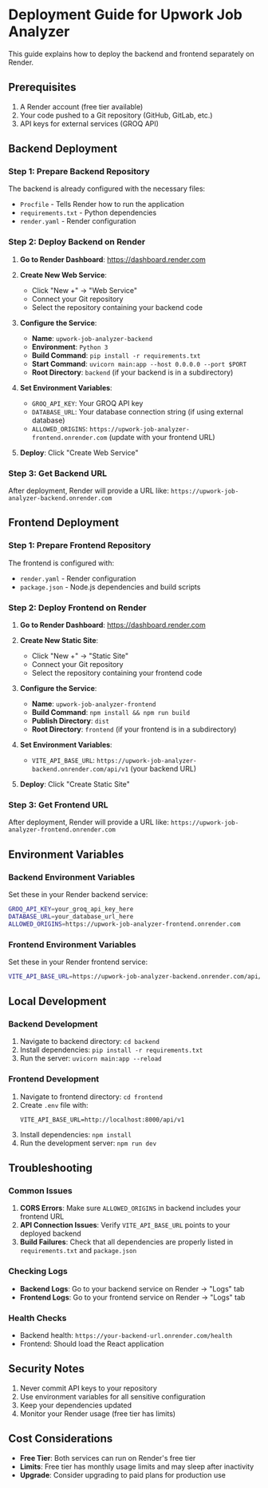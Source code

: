# Deployment Guide for Upwork Job Analyzer

This guide explains how to deploy the backend and frontend separately on Render.

## Prerequisites

1. A Render account (free tier available)
2. Your code pushed to a Git repository (GitHub, GitLab, etc.)
3. API keys for external services (GROQ API)

## Backend Deployment

### Step 1: Prepare Backend Repository

The backend is already configured with the necessary files:
- `Procfile` - Tells Render how to run the application
- `requirements.txt` - Python dependencies
- `render.yaml` - Render configuration

### Step 2: Deploy Backend on Render

1. **Go to Render Dashboard**: https://dashboard.render.com
2. **Create New Web Service**:
   - Click "New +" → "Web Service"
   - Connect your Git repository
   - Select the repository containing your backend code

3. **Configure the Service**:
   - **Name**: `upwork-job-analyzer-backend`
   - **Environment**: `Python 3`
   - **Build Command**: `pip install -r requirements.txt`
   - **Start Command**: `uvicorn main:app --host 0.0.0.0 --port $PORT`
   - **Root Directory**: `backend` (if your backend is in a subdirectory)

4. **Set Environment Variables**:
   - `GROQ_API_KEY`: Your GROQ API key
   - `DATABASE_URL`: Your database connection string (if using external database)
   - `ALLOWED_ORIGINS`: `https://upwork-job-analyzer-frontend.onrender.com` (update with your frontend URL)

5. **Deploy**: Click "Create Web Service"

### Step 3: Get Backend URL

After deployment, Render will provide a URL like:
`https://upwork-job-analyzer-backend.onrender.com`

## Frontend Deployment

### Step 1: Prepare Frontend Repository

The frontend is configured with:
- `render.yaml` - Render configuration
- `package.json` - Node.js dependencies and build scripts

### Step 2: Deploy Frontend on Render

1. **Go to Render Dashboard**: https://dashboard.render.com
2. **Create New Static Site**:
   - Click "New +" → "Static Site"
   - Connect your Git repository
   - Select the repository containing your frontend code

3. **Configure the Service**:
   - **Name**: `upwork-job-analyzer-frontend`
   - **Build Command**: `npm install && npm run build`
   - **Publish Directory**: `dist`
   - **Root Directory**: `frontend` (if your frontend is in a subdirectory)

4. **Set Environment Variables**:
   - `VITE_API_BASE_URL`: `https://upwork-job-analyzer-backend.onrender.com/api/v1` (your backend URL)

5. **Deploy**: Click "Create Static Site"

### Step 3: Get Frontend URL

After deployment, Render will provide a URL like:
`https://upwork-job-analyzer-frontend.onrender.com`

## Environment Variables

### Backend Environment Variables

Set these in your Render backend service:

```bash
GROQ_API_KEY=your_groq_api_key_here
DATABASE_URL=your_database_url_here
ALLOWED_ORIGINS=https://upwork-job-analyzer-frontend.onrender.com
```

### Frontend Environment Variables

Set these in your Render frontend service:

```bash
VITE_API_BASE_URL=https://upwork-job-analyzer-backend.onrender.com/api/v1
```

## Local Development

### Backend Development

1. Navigate to backend directory: `cd backend`
2. Install dependencies: `pip install -r requirements.txt`
3. Run the server: `uvicorn main:app --reload`

### Frontend Development

1. Navigate to frontend directory: `cd frontend`
2. Create `.env` file with:
   ```
   VITE_API_BASE_URL=http://localhost:8000/api/v1
   ```
3. Install dependencies: `npm install`
4. Run the development server: `npm run dev`

## Troubleshooting

### Common Issues

1. **CORS Errors**: Make sure `ALLOWED_ORIGINS` in backend includes your frontend URL
2. **API Connection Issues**: Verify `VITE_API_BASE_URL` points to your deployed backend
3. **Build Failures**: Check that all dependencies are properly listed in `requirements.txt` and `package.json`

### Checking Logs

- **Backend Logs**: Go to your backend service on Render → "Logs" tab
- **Frontend Logs**: Go to your frontend service on Render → "Logs" tab

### Health Checks

- Backend health: `https://your-backend-url.onrender.com/health`
- Frontend: Should load the React application

## Security Notes

1. Never commit API keys to your repository
2. Use environment variables for all sensitive configuration
3. Keep your dependencies updated
4. Monitor your Render usage (free tier has limits)

## Cost Considerations

- **Free Tier**: Both services can run on Render's free tier
- **Limits**: Free tier has monthly usage limits and may sleep after inactivity
- **Upgrade**: Consider upgrading to paid plans for production use 